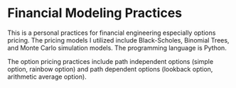# Financial Modeling Practices
This is a personal practices for financial engineering especially options pricing. The pricing models I utilized include Black-Scholes, Binomial Trees, and Monte Carlo simulation models. The programming language is Python.

The option pricing practices include path independent options (simple option, rainbow option) and path dependent options (lookback option, arithmetic average option).
